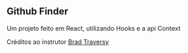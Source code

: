 ## Github Finder

Um projeto feito em React, utilizando Hooks e a api Context

Créditos ao instrutor [Brad Traversy](https://www.udemy.com/modern-react-front-to-back/)
